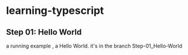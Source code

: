 # learning-typescript

## Step 01: Hello World
a running example , a Hello World.
it's in the branch Step-01_Hello-World

